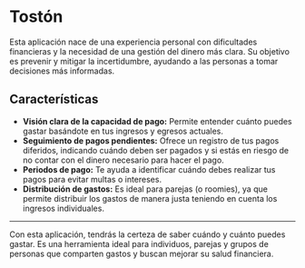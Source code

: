 # Tostón

Esta aplicación nace de una experiencia personal con dificultades financieras y la necesidad de una gestión del dinero más clara. Su objetivo es prevenir y mitigar la incertidumbre, ayudando a las personas a tomar decisiones más informadas.

## Características

- **Visión clara de la capacidad de pago:** Permite entender cuánto puedes gastar basándote en tus ingresos y egresos actuales.
- **Seguimiento de pagos pendientes:** Ofrece un registro de tus pagos diferidos, indicando cuándo deben ser pagados y si estás en riesgo de no contar con el dinero necesario para hacer el pago.
- **Periodos de pago:** Te ayuda a identificar cuándo debes realizar tus pagos para evitar multas o intereses.
- **Distribución de gastos:** Es ideal para parejas (o roomies), ya que permite distribuir los gastos de manera justa teniendo en cuenta los ingresos individuales.

---

Con esta aplicación, tendrás la certeza de saber cuándo y cuánto puedes gastar. Es una herramienta ideal para individuos, parejas y grupos de personas que comparten gastos y buscan mejorar su salud financiera.
